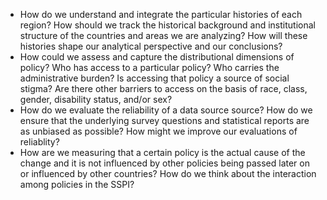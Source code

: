 - How do we understand and integrate the particular histories of each region? How should we track the historical background and institutional structure of the countries and areas we are analyzing? How will these histories shape our analytical perspective and our conclusions?
- How could we assess and capture the distributional dimensions of policy? Who has access to a particular policy? Who carries the administrative burden? Is accessing that policy a source of social stigma? Are there other barriers to access on the basis of race, class, gender, disability status, and/or sex?
- How do we evaluate the reliability of a data source source? How do we ensure that the underlying survey questions and statistical reports are as unbiased as possible? How might we improve our evaluations of reliablity?
- How are we measuring that a certain policy is the actual cause of the change and it is not influenced by other policies being passed later on or influenced by other countries? How do we think about the interaction among policies in the SSPI?
